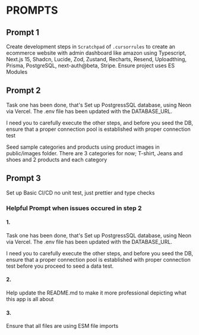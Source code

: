 # PROMPTS

## Prompt 1

Create development steps in `Scratchpad` of `.cursorrules` to create an ecommerce website with admin dashboard like amazon using Typescript, Next.js 15, Shadcn, Lucide, Zod, Zustand, Recharts, Resend, Uploadthing, Prisma, PostgreSQL, next-auth@beta, Stripe. Ensure project uses ES Modules

## Prompt 2

Task one has been done, that's Set up PostgressSQL database, using Neon via Vercel. The .env file has been updated with the DATABASE_URL.

I need you to carefully execute the other steps, and before you seed the DB, ensure that a proper connection pool is established with proper connection test

Seed sample categories and products using product images in public/images folder. There are 3 categories for now; T-shirt, Jeans and shoes and 2 products and each category

## Prompt 3

Set up Basic CI/CD no unit test, just prettier and type checks

### Helpful Prompt when issues occured in step 2

#### 1.

Task one has been done, that's Set up PostgressSQL database, using Neon via Vercel. The .env file has been updated with the DATABASE_URL.

I need you to carefully execute the other steps, and before you seed the DB, ensure that a proper connection pool is established with proper connection test before you proceed to seed a data test.

#### 2.

Help update the README.md to make it more professional depicting what this app is all about

#### 3.

Ensure that all files are using ESM file imports
